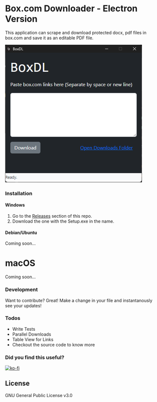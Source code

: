 # Box.com Downloader - Electron Version

This application can scrape and download protected docx, pdf files in box.com and save it as an editable PDF file.

![screenshot](./screenshot.png)

### Installation
#### Windows
1. Go to the [Releases](https://github.com/aebibtech/boxdl_desktop/releases) section of this repo.
2. Download the one with the Setup.exe in the name.

#### Debian/Ubuntu
Coming soon...

# macOS
Coming soon...

### Development

Want to contribute? Great!
Make a change in your file and instantanously see your updates!

### Todos
 - Write Tests
 - Parallel Downloads
 - Table View for Links
 - Checkout the source code to know more

### Did you find this useful?
[![ko-fi](https://www.ko-fi.com/img/donate_sm.png)](https://ko-fi.com/aebibtech)

License
----
GNU General Public License v3.0
